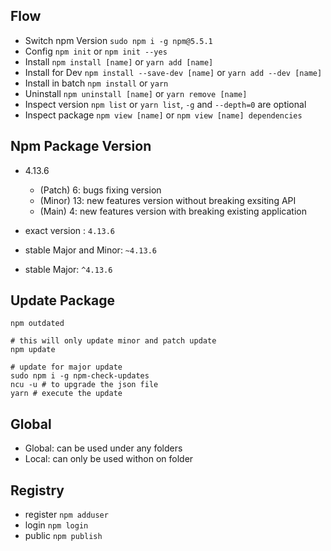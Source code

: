 ## Flow
- Switch npm Version `sudo npm i -g npm@5.5.1`
- Config `npm init` or `npm init --yes`
- Install `npm install [name]` or `yarn add [name]`
- Install for Dev `npm install --save-dev [name]` or `yarn add --dev [name]`
- Install in batch `npm install` or `yarn`
- Uninstall `npm uninstall [name]` or `yarn remove [name]`
- Inspect version `npm list` or `yarn list`, `-g` and `--depth=0` are optional
- Inspect package `npm view [name]` or `npm view [name] dependencies`

## Npm Package Version
- 4.13.6
    - (Patch) 6: bugs fixing version
    - (Minor) 13: new features version without breaking exsiting API
    - (Main) 4: new features version with breaking existing application

- exact version : `4.13.6`
- stable Major and Minor: `~4.13.6`
- stable Major: `^4.13.6`


## Update Package
```shell
npm outdated

# this will only update minor and patch update
npm update

# update for major update
sudo npm i -g npm-check-updates
ncu -u # to upgrade the json file
yarn # execute the update
```

## Global
- Global: can be used under any folders
- Local: can only be used withon on folder

## Registry
- register `npm adduser`
- login `npm login`
- public `npm publish`